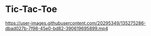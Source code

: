 # Tic-Tac-Toe


https://user-images.githubusercontent.com/20295349/135275286-dbad027b-7f98-45e0-bd82-390619695899.mp4

